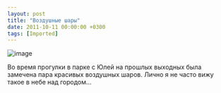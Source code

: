 ```yaml
---
layout: post
title: "Воздушные шары"
date: 2011-10-11 00:00:00 +0300
tags: [Imported]
---
```


![image](http://media.tumblr.com/tumblr_lswzktsb0U1qfp23s.jpg)

Во время прогулки в парке с Юлей на прошлых выходных была замечена пара красивых воздушных шаров. Лично я не часто вижу такое в небе над городом…